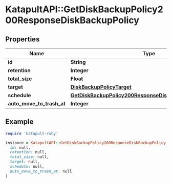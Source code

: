 # KatapultAPI::GetDiskBackupPolicy200ResponseDiskBackupPolicy

## Properties

| Name | Type | Description | Notes |
| ---- | ---- | ----------- | ----- |
| **id** | **String** |  | [optional] |
| **retention** | **Integer** |  | [optional] |
| **total_size** | **Float** |  | [optional] |
| **target** | [**DiskBackupPolicyTarget**](DiskBackupPolicyTarget.md) |  | [optional] |
| **schedule** | [**GetDiskBackupPolicy200ResponseDiskBackupPolicySchedule**](GetDiskBackupPolicy200ResponseDiskBackupPolicySchedule.md) |  | [optional] |
| **auto_move_to_trash_at** | **Integer** |  | [optional] |

## Example

```ruby
require 'katapult-ruby'

instance = KatapultAPI::GetDiskBackupPolicy200ResponseDiskBackupPolicy.new(
  id: null,
  retention: null,
  total_size: null,
  target: null,
  schedule: null,
  auto_move_to_trash_at: null
)
```


